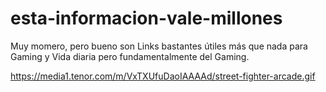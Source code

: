 # esta-informacion-vale-millones
Muy momero, pero bueno son Links bastantes útiles más que nada para Gaming y Vida diaria pero fundamentalmente del Gaming.


<div class="tenor-gif-embed" data-postid="25245086" data-share-method="host" data-aspect-ratio="1.78771" data-width="100%"><a href="https://tenor.com/view/street-fighter-arcade-fighting-games-capcom-chun-li-gif-25245086">
https://media1.tenor.com/m/VxTXUfuDaoIAAAAd/street-fighter-arcade.gif
